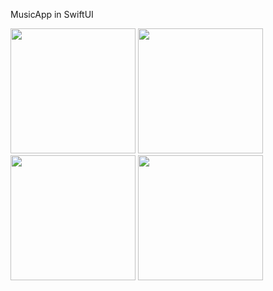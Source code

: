 MusicApp in SwiftUI

<img src="https://github.com/alibekshak/MusicApp/assets/120570958/35bae0b6-7b0f-49b7-b59c-baa8def090d4" width="200" style="max-width:100%;">
<img src="https://github.com/alibekshak/MusicApp/assets/120570958/0409164c-8a73-4fce-8d16-6174463a67b3" width="200" style="max-width:100%;">
<img src="https://github.com/alibekshak/MusicApp/assets/120570958/5f11b7ff-1b47-48ef-aa35-0f9974115cd6" width="200" style="max-width:100%;">
<img src="https://github.com/alibekshak/MusicApp/assets/120570958/d2bbca61-2f82-4a04-aaf8-c68ce70b748f" width="200" style="max-width:100%;">
